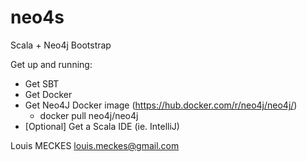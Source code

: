 # neo4s
Scala + Neo4j Bootstrap

Get up and running:
- Get SBT
- Get Docker
- Get Neo4J Docker image (https://hub.docker.com/r/neo4j/neo4j/)
    - docker pull neo4j/neo4j 
- [Optional] Get a Scala IDE (ie. IntelliJ)

Louis MECKES
louis.meckes@gmail.com